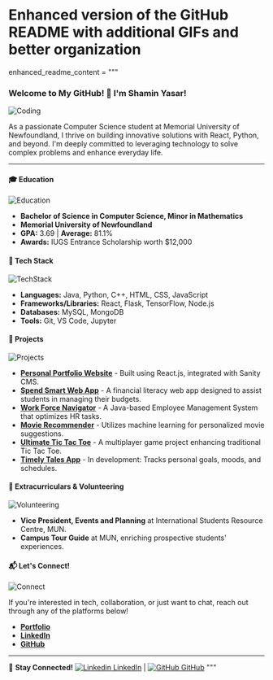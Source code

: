 # Enhanced version of the GitHub README with additional GIFs and better organization

enhanced_readme_content = """
### Welcome to My GitHub! 👋 I'm Shamin Yasar!

![Coding](https://media.giphy.com/media/ZVik7pBtu9dNS/giphy.gif)

As a passionate Computer Science student at Memorial University of Newfoundland, I thrive on building innovative solutions with React, Python, and beyond. I'm deeply committed to leveraging technology to solve complex problems and enhance everyday life.

---

#### 🎓 Education

![Education](https://media.giphy.com/media/l0IylOPCNkiqOgMyA/giphy.gif)

- **Bachelor of Science in Computer Science, Minor in Mathematics**
- **Memorial University of Newfoundland**
- **GPA:** 3.69 | **Average:** 81.1%
- **Awards:** IUGS Entrance Scholarship worth $12,000

#### 🚀 Tech Stack

![TechStack](https://media.giphy.com/media/RJzm826vu7WbJvBtxX/giphy.gif)

- **Languages:** Java, Python, C++, HTML, CSS, JavaScript
- **Frameworks/Libraries:** React, Flask, TensorFlow, Node.js
- **Databases:** MySQL, MongoDB
- **Tools:** Git, VS Code, Jupyter

#### 🔨 Projects

![Projects](https://media.giphy.com/media/qgQUggAC3Pfv687qPC/giphy.gif)

- **[Personal Portfolio Website](https://github.com/shamin2/Portfolio_Website)** - Built using React.js, integrated with Sanity CMS.
- **[Spend Smart Web App](https://github.com/shamin2/Spend_Smart_App)** - A financial literacy web app designed to assist students in managing their budgets.
- **[Work Force Navigator](https://github.com/shamin2/WorkForce-Navigator)** - A Java-based Employee Management System that optimizes HR tasks.
- **[Movie Recommender](https://github.com/shamin2/Movie-recommender-ML)** - Utilizes machine learning for personalized movie suggestions.
- **[Ultimate Tic Tac Toe](https://github.com/shamin2/Ultimate-Tic-Tac-Toe-Game)** - A multiplayer game project enhancing traditional Tic Tac Toe.
- **[Timely Tales App](https://github.com/shamin2/Timely-Tales)** - In development: Tracks personal goals, moods, and schedules.

#### 🌟 Extracurriculars & Volunteering

![Volunteering](https://media.giphy.com/media/26BRBupa6nRXMGBP2/giphy.gif)

- **Vice President, Events and Planning** at International Students Resource Centre, MUN.
- **Campus Tour Guide** at MUN, enriching prospective students' experiences.

#### 📬 Let's Connect!

![Connect](https://media.giphy.com/media/Wj7lNjMNDxSmc/giphy.gif)

If you're interested in tech, collaboration, or just want to chat, reach out through any of the platforms below!

- **[Portfolio](https://shamin-portfolio.netlify.app/)**
- **[LinkedIn](https://www.linkedin.com/in/shamin-yasar-768a322a5/)**
- **[GitHub](https://github.com/shamin2)**

---

🔗 **Stay Connected!** [![Linkedin](https://i.stack.imgur.com/gVE0j.png) LinkedIn](https://www.linkedin.com/in/shamin-yasar-768a322a5/) | [![GitHub](https://i.stack.imgur.com/tskMh.png) GitHub](https://github.com/shamin2)
"""

